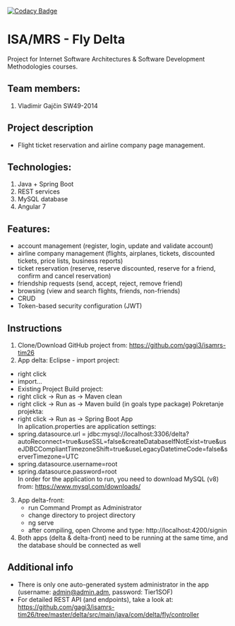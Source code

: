 [![Codacy Badge](https://api.codacy.com/project/badge/Grade/190a6a5fbb1f4098ab76f724ed9795fd)](https://app.codacy.com/app/gagi3/isamrs-tim26?utm_source=github.com&utm_medium=referral&utm_content=gagi3/isamrs-tim26&utm_campaign=Badge_Grade_Settings)

# ISA/MRS - Fly Delta
Project for Internet Software Architectures & Software Development Methodologies courses.

## Team members:
1. Vladimir Gajčin SW49-2014

## Project description
- Flight ticket reservation and airline company page management.

## Technologies:
1. Java + Spring Boot 
2. REST services
3. MySQL database
4. Angular 7

## Features:
- account management (register, login, update and validate account)
- airline company management (flights, airplanes, tickets, discounted tickets, price lists, business reports)
- ticket reservation (reserve, reserve discounted, reserve for a friend, confirm and cancel reservation)
- friendship requests (send, accept, reject, remove friend)
- browsing (view and search flights, friends, non-friends)
- CRUD
- Token-based security configuration (JWT)

## Instructions
1. Clone/Download GitHub project from: https://github.com/gagi3/isamrs-tim26
2. App delta:
  Eclipse - import project:
  - right click
  - import...
  - Existing Project
   Build project:
  - right click -> Run as -> Maven clean
  - right click -> Run as -> Maven build (in goals type package)
   Pokretanje projekta:
  - right click -> Run as -> Spring Boot App\
In aplication.properties are application settings:
  - spring.datasource.url = jdbc:mysql://localhost:3306/delta?autoReconnect=true&useSSL=false&createDatabaseIfNotExist=true&useJDBCCompliantTimezoneShift=true&useLegacyDatetimeCode=false&serverTimezone=UTC
  - spring.datasource.username=root
  - spring.datasource.password=root\
In order for the application to run, you need to download MySQL (v8) from: https://www.mysql.com/downloads/
3. App delta-front:
   - run Command Prompt as Administrator 
   - change directory to project directory
   - ng serve
   - after compiling, open Chrome and type: http://localhost:4200/signin  
4. Both apps (delta & delta-front) need to be running at the same time, and the database should be connected as well

## Additional info
- There is only one auto-generated system administrator in the app (username: admin@admin.adm, password: Tier1SOF)
- For detailed REST API (and endpoints), take a look at: https://github.com/gagi3/isamrs-tim26/tree/master/delta/src/main/java/com/delta/fly/controller
